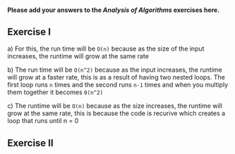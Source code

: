 #### Please add your answers to the ***Analysis of  Algorithms*** exercises here.

## Exercise I

a)
 For this, the run time will be `O(n)` because as the size of the input increases, the runtime will grow at the same rate


b)
The run time will be `O(n^2)` because as the input increases, the runtime will grow at a faster rate, this is as a result of having two nested loops. The first loop runs `n` times and the second runs `n-1` times and when you multiply them together it becomes `0(n^2)`

c)
The runtime will be `O(n)` because as the size increases, the runtime will grow at the same rate, this is because the code is recurive which creates a loop that runs until n = 0
## Exercise II


